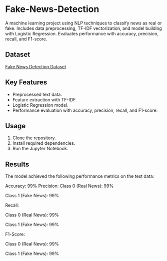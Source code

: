 # Fake-News-Detection
A machine learning project using NLP techniques to classify news as real or fake. Includes data preprocessing, TF-IDF vectorization, and model building with Logistic Regression. Evaluates performance with accuracy, precision, recall, and F1-score.

## Dataset
[Fake News Detection Dataset](https://www.kaggle.com/clmentbisaillon/fake-and-real-news-dataset)

## Key Features
- Preprocessed text data.
- Feature extraction with TF-IDF.
- Logistic Regression model.
- Performance evaluation with accuracy, precision, recall, and F1-score.

## Usage
1. Clone the repository.
2. Install required dependencies.
3. Run the Jupyter Notebook.

## Results
The model achieved the following performance metrics on the test data:

Accuracy: 99%
Precision:
Class 0 (Real News): 99%

Class 1 (Fake News): 99%

Recall:

Class 0 (Real News): 99%

Class 1 (Fake News): 99%

F1-Score:

Class 0 (Real News): 99%

Class 1 (Fake News): 99%
